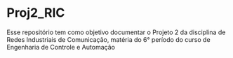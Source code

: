 # Proj2_RIC
Esse repositório tem como objetivo documentar o Projeto 2 da disciplina de Redes Industriais de Comunicação, matéria do 6° período do curso de Engenharia de Controle e Automação
